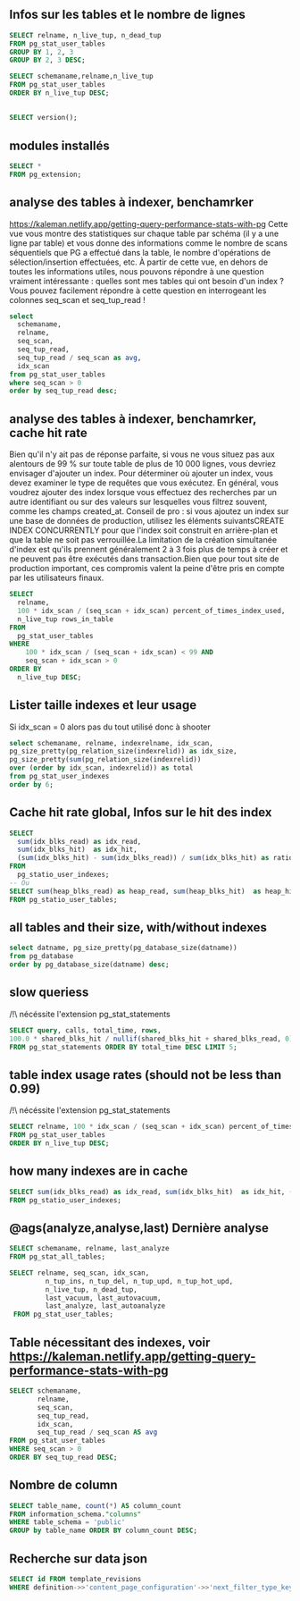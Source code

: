<gtags sql psql postgresql>

<tags row rows number info>

 ## Infos sur les tables et le nombre de lignes
```sql
SELECT relname, n_live_tup, n_dead_tup
FROM pg_stat_user_tables
GROUP BY 1, 2, 3
GROUP BY 2, 3 DESC;

SELECT schemaname,relname,n_live_tup
FROM pg_stat_user_tables
ORDER BY n_live_tup DESC;
```

</tags>

<tags versio>

 ##
```sql
SELECT version();
```

</tags>

<tags modules extensions extension ext exts>

 ## modules installés
```sql
SELECT *
FROM pg_extension;
```

</tags>

<tags analyze analyse scan scans seq>

 ## analyse des tables à indexer, benchamrker
https://kaleman.netlify.app/getting-query-performance-stats-with-pg
Cette vue vous montre des statistiques sur chaque table par schéma (il y a une ligne par table) et
vous donne des informations comme le nombre de scans séquentiels que PG a effectué dans la table,
le nombre d'opérations de sélection/insertion effectuées, etc.
À partir de cette vue, en dehors de toutes les informations utiles, nous pouvons répondre à une question vraiment intéressante :
quelles sont mes tables qui ont besoin d'un index ? Vous pouvez facilement répondre à cette question en interrogeant les colonnes seq_scan et seq_tup_read !
```sql
select
  schemaname,
  relname,
  seq_scan,
  seq_tup_read,
  seq_tup_read / seq_scan as avg,
  idx_scan
from pg_stat_user_tables
where seq_scan > 0
order by seq_tup_read desc;
```

</tags>

<tags analyze analyse scan scans seq cache hit hitrate>

 ## analyse des tables à indexer, benchamrker, cache hit rate
Bien qu'il n'y ait pas de réponse parfaite, si vous ne vous situez pas aux alentours de 99 % sur toute table de plus de 10 000 lignes, vous devriez envisager d'ajouter un index.
Pour déterminer où ajouter un index, vous devez examiner le type de requêtes que vous exécutez.
En général, vous voudrez ajouter des index lorsque vous effectuez des recherches par un autre identifiant ou sur des valeurs sur lesquelles vous filtrez souvent, comme les champs created_at.
Conseil de pro : si vous ajoutez un index sur une base de données de production, utilisez les éléments suivantsCREATE INDEX CONCURRENTLY pour que l'index soit construit en arrière-plan et que la table ne soit pas verrouillée.La limitation de la création simultanée d'index est qu'ils prennent généralement 2 à 3 fois plus de temps à créer et ne peuvent pas être exécutés dans transaction.Bien que pour tout site de production important, ces compromis valent la peine d'être pris en compte par les utilisateurs finaux.
```sql
SELECT
  relname,
  100 * idx_scan / (seq_scan + idx_scan) percent_of_times_index_used,
  n_live_tup rows_in_table
FROM
  pg_stat_user_tables
WHERE
    100 * idx_scan / (seq_scan + idx_scan) < 99 AND
    seq_scan + idx_scan > 0
ORDER BY
  n_live_tup DESC;
```

</tags>

<tags index indexes size>

 ##  Lister taille indexes et leur usage
Si idx_scan = 0 alors pas du tout utilisé donc à shooter
```sql
select schemaname, relname, indexrelname, idx_scan,
pg_size_pretty(pg_relation_size(indexrelid)) as idx_size,
pg_size_pretty(sum(pg_relation_size(indexrelid))
over (order by idx_scan, indexrelid)) as total
from pg_stat_user_indexes
order by 6;
```

</tags>

<tags cache hit rate>

 ##  Cache hit rate global, Infos sur le hit des index
```sql
SELECT
  sum(idx_blks_read) as idx_read,
  sum(idx_blks_hit)  as idx_hit,
  (sum(idx_blks_hit) - sum(idx_blks_read)) / sum(idx_blks_hit) as ratio
FROM
  pg_statio_user_indexes;
-- Ou 
SELECT sum(heap_blks_read) as heap_read, sum(heap_blks_hit)  as heap_hit, (sum(heap_blks_hit) - sum(heap_blks_read)) / sum(heap_blks_hit) as ratio
FROM pg_statio_user_tables;
```

</tags>

<tags table tables size>

 ## all tables and their size, with/without indexes
```sql
select datname, pg_size_pretty(pg_database_size(datname))
from pg_database
order by pg_database_size(datname) desc;
```

</tags>

<tags slow queries query>

 ## slow queriess
/!\ nécéssite l'extension pg_stat_statements
```sql
SELECT query, calls, total_time, rows,
100.0 * shared_blks_hit / nullif(shared_blks_hit + shared_blks_read, 0) AS hit_percent
FROM pg_stat_statements ORDER BY total_time DESC LIMIT 5;
```

</tags>

<tags undex indexes usage>

 ## table index usage rates (should not be less than 0.99)
/!\ nécéssite l'extension pg_stat_statements
```sql
SELECT relname, 100 * idx_scan / (seq_scan + idx_scan) percent_of_times_index_used, n_live_tup rows_in_table
FROM pg_stat_user_tables
ORDER BY n_live_tup DESC;
```

</tags>

<tags undex indexes cache>

 ## how many indexes are in cache
```sql
SELECT sum(idx_blks_read) as idx_read, sum(idx_blks_hit)  as idx_hit, (sum(idx_blks_hit) - sum(idx_blks_read)) / sum(idx_blks_hit) as ratio
FROM pg_statio_user_indexes;
```

</tags>

## @ags(analyze,analyse,last) Dernière analyse
```sql
SELECT schemaname, relname, last_analyze
FROM pg_stat_all_tables;

SELECT relname, seq_scan, idx_scan,
         n_tup_ins, n_tup_del, n_tup_upd, n_tup_hot_upd,
         n_live_tup, n_dead_tup,
         last_vacuum, last_autovacuum,
         last_analyze, last_autoanalyze
 FROM pg_stat_user_tables;
```

</tags>

<tags index indexes need>

 ## Table nécessitant des indexes, voir https://kaleman.netlify.app/getting-query-performance-stats-with-pg
```sql
SELECT schemaname,
       relname,
       seq_scan,
       seq_tup_read,
       idx_scan,
       seq_tup_read / seq_scan AS avg
FROM pg_stat_user_tables
WHERE seq_scan > 0
ORDER BY seq_tup_read DESC;
```

</tags>

<tags columns colonnes number nombre count>

 ## Nombre de column
```sql
SELECT table_name, count(*) AS column_count
FROM information_schema."columns"
WHERE table_schema = 'public'
GROUP by table_name ORDER BY column_count DESC;
```

</tags>

<tags json where find search>

 ## Recherche sur data json
```sql
SELECT id FROM template_revisions 
WHERE definition->>'content_page_configuration'->>'next_filter_type_keys' IS NOT NULL;
```

</tags>

</gtags>


